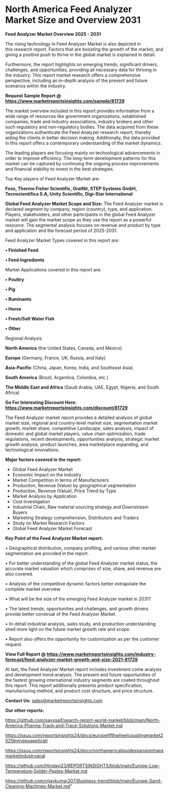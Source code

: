 # North America Feed Analyzer Market Size and Overview 2031

<Strong> Feed Analyzer Market Overview 2025 - 2031</strong>

The rising technology in Feed Analyzer Market is also depicted in this research report. Factors that are boosting the growth of the market, and giving a positive push to thrive in the global market is explained in detail.

Furthermore, the report highlights on emerging trends, significant drivers, challenges, and opportunities, providing all necessary data for thriving in the industry. This report market research offers a comprehensive perspective, including an in-depth analysis of the present and future scenarios within the industry.

<strong>Request Sample Report @ <a href=https://www.marketreportsinsights.com/sample/81729>https://www.marketreportsinsights.com/sample/81729</a></strong>

The market overview included in this report provides information from a wide range of resources like government organizations, established companies, trade and industry associations, industry brokers and other such regulatory and non-regulatory bodies. The data acquired from these organizations authenticate the Feed Analyzer research report, thereby aiding the clients in better decision making. Additionally, the data provided in this report offers a contemporary understanding of the market dynamics.

The leading players are focusing mainly on technological advancements in order to improve efficiency. The long-term development patterns for this market can be captured by continuing the ongoing process improvements and financial stability to invest in the best strategies.

Top Key players of Feed Analyzer Market are:

<strong>Foss, Thermo Fisher Scientific, GraiNit, STEP Systems GmbH, Tecnocientifica S.A, Unity Scientific, Digi-Star International</strong>

<strong><b>Global Feed Analyzer Market Scope and Size:</b></strong>
The Feed Analyzer market is declared segment by company, region (country), type, and application. Players, stakeholders, and other participants in the global Feed Analyzer market will gain the market scope as they use the report as a powerful resource. The segmental analysis focuses on revenue and product by type and application and the forecast period of 2025-2031.

Feed Analyzer Market Types covered in this report are:

<strong>• Finished Feed

• Feed Ingredients</strong>

Market Applications covered in this report are:

<strong>• Poultry

• Pig

• Ruminants

• Horse

• Fresh/Salt Water Fish

• Other</strong> 

Regional Analysis

<strong>North America</strong> (the United States, Canada, and Mexico)

<strong>Europe</strong> (Germany, France, UK, Russia, and Italy)

<strong>Asia-Pacific</strong> (China, Japan, Korea, India, and Southeast Asia)

<strong>South America</strong> (Brazil, Argentina, Colombia, etc.)

<strong>The Middle East and Africa</strong> (Saudi Arabia, UAE, Egypt, Nigeria, and South Africa)

<strong>Go For Interesting Discount Here: <a href=https://www.marketreportsinsights.com/discount/81729>https://www.marketreportsinsights.com/discount/81729</a></strong>

The Feed Analyzer market report provides a detailed analysis of global market size, regional and country-level market size, segmentation market growth, market share, competitive Landscape, sales analysis, impact of domestic and global market players, value chain optimization, trade regulations, recent developments, opportunities analysis, strategic market growth analysis, product launches, area marketplace expanding, and technological innovations.

<strong><b>Major factors covered in the report:</b></strong>
<ul>
  <li>Global Feed Analyzer Market </li>
  <li>Economic Impact on the Industry</li>
  <li>Market Competition in terms of Manufacturers</li>
  <li>Production, Revenue (Value) by geographical segmentation</li>
  <li>Production, Revenue (Value), Price Trend by Type</li>
  <li>Market Analysis by Application</li>
  <li>Cost Investigation</li>
  <li>Industrial Chain, Raw material sourcing strategy and Downstream Buyers</li>
  <li>Marketing Strategy comprehension, Distributors and Traders</li>
  <li>Study on Market Research Factors</li>
  <li>Global Feed Analyzer Market Forecast</li>
</ul>

<strong><b>Key Point of the Feed Analyzer Market report:</b></strong>

• Geographical distribution, company profiling, and various other market segmentation are provided in the report.

• For better understanding of the global Feed Analyzer market status, the accurate market valuation which comprises of size, share, and revenue are also covered.

• Analysis of the competitive dynamic factors better extrapolate the complete market overview

• What will be the size of the emerging Feed Analyzer market in 2031?

• The latest trends, opportunities and challenges, and growth drivers provide better construal of the Feed Analyzer Market.

• In-detail industrial analysis, sales study, and production understanding shed more light on the future market growth rate and scope.

• Report also offers the opportunity for customization as per the customer request.

<strong><b>View Full Report @ <a href=https://www.marketreportsinsights.com/industry-forecast/feed-analyzer-market-growth-and-size-2021-81729>https://www.marketreportsinsights.com/industry-forecast/feed-analyzer-market-growth-and-size-2021-81729</a></b></strong>


At last, the Feed Analyzer Market report includes investment come analysis and development trend analysis. The present and future opportunities of the fastest growing international industry segments are coated throughout this report. This report additionally presents product specification, manufacturing method, and product cost structure, and price structure.

<strong>Contact Us:</strong>
sales@marketreportsinsights.com

<strong>Our other reports:</strong>

<a href=https://github.com/sayysaif/search-report-world-market/blob/main/North-America-Pharma-Track-and-Trace-Solutions-Market.md>https://github.com/sayysaif/search-report-world-market/blob/main/North-America-Pharma-Track-and-Trace-Solutions-Market.md</a>

<a href=https://issuu.com/reportsinsights24/docs/europefifthwheelcouplingmarket2025bytypesapplicati>https://issuu.com/reportsinsights24/docs/europefifthwheelcouplingmarket2025bytypesapplicati</a>

<a href=https://issuu.com/reportsinsights24/docs/northamericaliquidexpansiontrapsmarketindustryanal>https://issuu.com/reportsinsights24/docs/northamericaliquidexpansiontrapsmarketindustryanal</a>

<a href=https://github.com/Hindavi23/REPORTSINSIGHTS/blob/main/Europe-Low-Temperature-Solder-Pastes-Market.md>https://github.com/Hindavi23/REPORTSINSIGHTS/blob/main/Europe-Low-Temperature-Solder-Pastes-Market.md</a>

<a href=https://github.com/vijaykumar207/Business-trend/blob/main/Europe-Sand-Cleaning-Machines-Market.md>https://github.com/vijaykumar207/Business-trend/blob/main/Europe-Sand-Cleaning-Machines-Market.md</a>"
